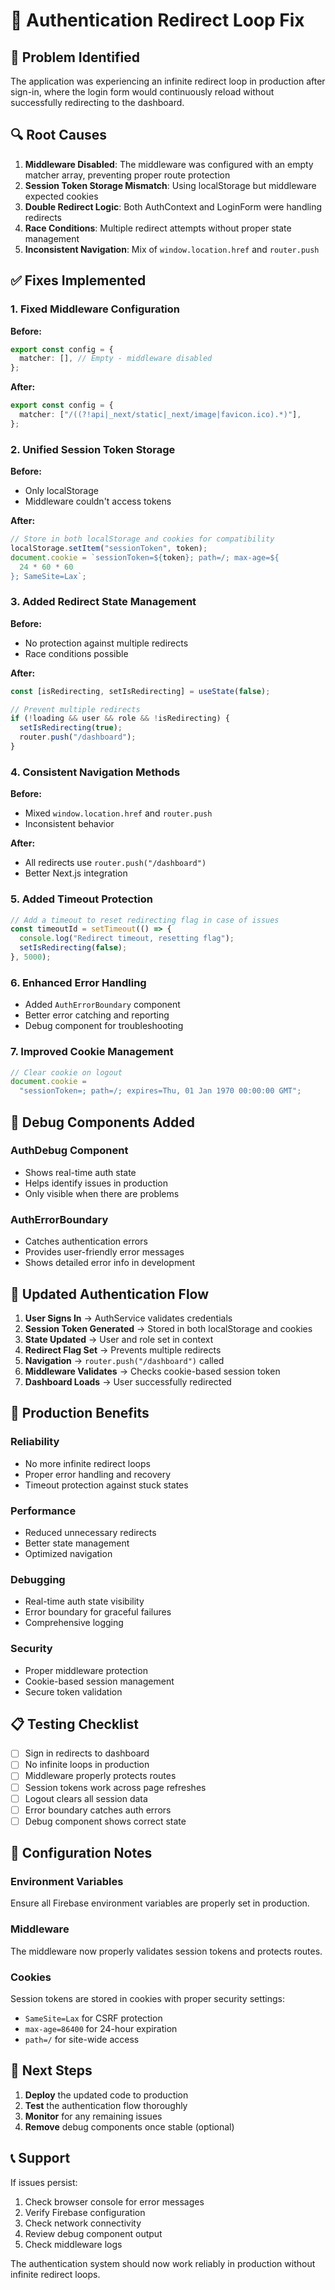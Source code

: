 # 🔧 Authentication Redirect Loop Fix

## 🚨 Problem Identified

The application was experiencing an infinite redirect loop in production after sign-in, where the login form would continuously reload without successfully redirecting to the dashboard.

## 🔍 Root Causes

1. **Middleware Disabled**: The middleware was configured with an empty matcher array, preventing proper route protection
2. **Session Token Storage Mismatch**: Using localStorage but middleware expected cookies
3. **Double Redirect Logic**: Both AuthContext and LoginForm were handling redirects
4. **Race Conditions**: Multiple redirect attempts without proper state management
5. **Inconsistent Navigation**: Mix of `window.location.href` and `router.push`

## ✅ Fixes Implemented

### 1. **Fixed Middleware Configuration**

**Before:**

```typescript
export const config = {
  matcher: [], // Empty - middleware disabled
};
```

**After:**

```typescript
export const config = {
  matcher: ["/((?!api|_next/static|_next/image|favicon.ico).*)"],
};
```

### 2. **Unified Session Token Storage**

**Before:**

- Only localStorage
- Middleware couldn't access tokens

**After:**

```typescript
// Store in both localStorage and cookies for compatibility
localStorage.setItem("sessionToken", token);
document.cookie = `sessionToken=${token}; path=/; max-age=${
  24 * 60 * 60
}; SameSite=Lax`;
```

### 3. **Added Redirect State Management**

**Before:**

- No protection against multiple redirects
- Race conditions possible

**After:**

```typescript
const [isRedirecting, setIsRedirecting] = useState(false);

// Prevent multiple redirects
if (!loading && user && role && !isRedirecting) {
  setIsRedirecting(true);
  router.push("/dashboard");
}
```

### 4. **Consistent Navigation Methods**

**Before:**

- Mixed `window.location.href` and `router.push`
- Inconsistent behavior

**After:**

- All redirects use `router.push("/dashboard")`
- Better Next.js integration

### 5. **Added Timeout Protection**

```typescript
// Add a timeout to reset redirecting flag in case of issues
const timeoutId = setTimeout(() => {
  console.log("Redirect timeout, resetting flag");
  setIsRedirecting(false);
}, 5000);
```

### 6. **Enhanced Error Handling**

- Added `AuthErrorBoundary` component
- Better error catching and reporting
- Debug component for troubleshooting

### 7. **Improved Cookie Management**

```typescript
// Clear cookie on logout
document.cookie =
  "sessionToken=; path=/; expires=Thu, 01 Jan 1970 00:00:00 GMT";
```

## 🧪 Debug Components Added

### AuthDebug Component

- Shows real-time auth state
- Helps identify issues in production
- Only visible when there are problems

### AuthErrorBoundary

- Catches authentication errors
- Provides user-friendly error messages
- Shows detailed error info in development

## 🔄 Updated Authentication Flow

1. **User Signs In** → AuthService validates credentials
2. **Session Token Generated** → Stored in both localStorage and cookies
3. **State Updated** → User and role set in context
4. **Redirect Flag Set** → Prevents multiple redirects
5. **Navigation** → `router.push("/dashboard")` called
6. **Middleware Validates** → Checks cookie-based session token
7. **Dashboard Loads** → User successfully redirected

## 🚀 Production Benefits

### **Reliability**

- No more infinite redirect loops
- Proper error handling and recovery
- Timeout protection against stuck states

### **Performance**

- Reduced unnecessary redirects
- Better state management
- Optimized navigation

### **Debugging**

- Real-time auth state visibility
- Error boundary for graceful failures
- Comprehensive logging

### **Security**

- Proper middleware protection
- Cookie-based session management
- Secure token validation

## 📋 Testing Checklist

- [ ] Sign in redirects to dashboard
- [ ] No infinite loops in production
- [ ] Middleware properly protects routes
- [ ] Session tokens work across page refreshes
- [ ] Logout clears all session data
- [ ] Error boundary catches auth errors
- [ ] Debug component shows correct state

## 🔧 Configuration Notes

### Environment Variables

Ensure all Firebase environment variables are properly set in production.

### Middleware

The middleware now properly validates session tokens and protects routes.

### Cookies

Session tokens are stored in cookies with proper security settings:

- `SameSite=Lax` for CSRF protection
- `max-age=86400` for 24-hour expiration
- `path=/` for site-wide access

## 🎯 Next Steps

1. **Deploy** the updated code to production
2. **Test** the authentication flow thoroughly
3. **Monitor** for any remaining issues
4. **Remove** debug components once stable (optional)

## 📞 Support

If issues persist:

1. Check browser console for error messages
2. Verify Firebase configuration
3. Check network connectivity
4. Review debug component output
5. Check middleware logs

The authentication system should now work reliably in production without infinite redirect loops.
